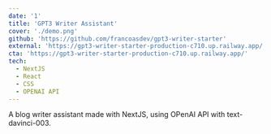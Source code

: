 ```yaml
---
date: '1'
title: 'GPT3 Writer Assistant'
cover: './demo.png'
github: 'https://github.com/francoasdev/gpt3-writer-starter'
external: 'https://gpt3-writer-starter-production-c710.up.railway.app/'
cta: 'https://gpt3-writer-starter-production-c710.up.railway.app/'
tech:
  - NextJS
  - React
  - CSS
  - OPENAI API
---
```


A blog writer assistant made with NextJS, using OPenAI API with text-davinci-003.
